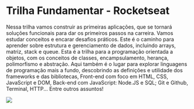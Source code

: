 # Trilha Fundamentar - Rocketseat

Nessa trilha vamos construir as primeiras aplicações, que se tornará soluções funcionais para dar os primeiros passos na carreira. Vamos estudar conceitos e encarar desafios práticos. Este é o caminho para aprender sobre estrutura e gerenciamento de dados, incluindo arrays, matriz, stack e queue. Esta é a trilha para a programação orientada a objetos, com os conceitos de classes, encampsulamento, herança, polimorfismo e abstração. Aqui também é o lugar para explorar linguagens de programação mais a fundo, descobrindo as definições e utilidade dos frameworks e das bibliotecas, Front-end com foco em HTML, CSS, JavaScript e DOM, Back-end com JavaScript: Node.JS e SQL; Git e Github, Terminal, HTTP... Entre outros assuntos!

<img src="https://user-images.githubusercontent.com/95485809/185692479-59d7eddc-679c-431a-a49f-41fffb14f1c1.png">

